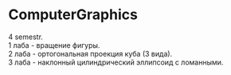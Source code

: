 # ComputerGraphics
4 semestr.  
1 лаба - вращение фигуры.  
2 лаба - ортогональная проекция куба (3 вида).   
3 лаба - наклонный цилиндрический эллипсоид с ломанными.  
